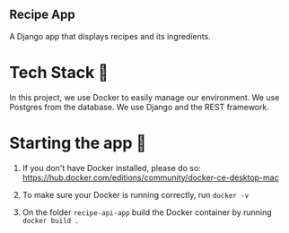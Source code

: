 ## Recipe App
A Django app that displays recipes and its ingredients.

# Tech Stack 🚜

In this project, we use Docker to easily manage our environment. We use Postgres from the database. We use Django and the REST framework.

# Starting the app 🎳

1. If you don't have Docker installed, please do so: https://hub.docker.com/editions/community/docker-ce-desktop-mac

2. To make sure your Docker is running correctly, run `docker -v`

3. On the folder `recipe-api-app` build the Docker container by running `docker build . `
